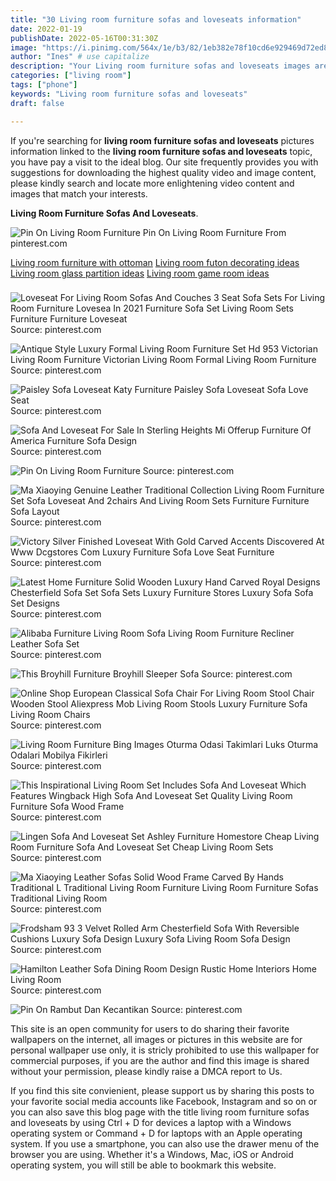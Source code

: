 ```yaml
---
title: "30 Living room furniture sofas and loveseats information"
date: 2022-01-19
publishDate: 2022-05-16T00:31:30Z
image: "https://i.pinimg.com/564x/1e/b3/82/1eb382e78f10cd6e929469d72ed89084.jpg"
author: "Ines" # use capitalize
description: "Your Living room furniture sofas and loveseats images are available. Living room furniture sofas and loveseats are a topic that is being searched for and liked by netizens today. You can Get the Living room furniture sofas and loveseats files here. Download all free photos and vectors."
categories: ["living room"]
tags: ["phone"]
keywords: "Living room furniture sofas and loveseats"
draft: false

---
```


If you're searching for **living room furniture sofas and loveseats** pictures information linked to the **living room furniture sofas and loveseats** topic, you have pay a visit to the ideal  blog.  Our site frequently  provides you with  suggestions  for downloading  the highest  quality video and image  content, please kindly search and locate more enlightening video content and images  that match your interests.

**Living Room Furniture Sofas And Loveseats**. 

![Pin On Living Room Furniture](https://i.pinimg.com/originals/cd/70/02/cd70027dc025ad3094cfa6cd573200dd.jpg "Pin On Living Room Furniture")
Pin On Living Room Furniture From pinterest.com

[Living room furniture with ottoman](/living-room-furniture-with-ottoman/)
[Living room futon decorating ideas](/living-room-futon-decorating-ideas/)
[Living room glass partition ideas](/living-room-glass-partition-ideas/)
[Living room game room ideas](/living-room-game-room-ideas/)



### 

 


![Loveseat For Living Room Sofas And Couches 3 Seat Sofa Sets For Living Room Furniture Lovesea In 2021 Furniture Sofa Set Living Room Sets Furniture Furniture Loveseat](https://i.pinimg.com/474x/e0/83/ea/e083eaf27c63ccc05f287c0f9a45250e.jpg "Loveseat For Living Room Sofas And Couches 3 Seat Sofa Sets For Living Room Furniture Lovesea In 2021 Furniture Sofa Set Living Room Sets Furniture Furniture Loveseat")
Source: pinterest.com

 

![Antique Style Luxury Formal Living Room Furniture Set Hd 953 Victorian Living Room Furniture Victorian Living Room Formal Living Room Furniture](https://i.pinimg.com/originals/e3/bd/f9/e3bdf9ad35dcf3103d5851eb1e4f0f16.jpg "Antique Style Luxury Formal Living Room Furniture Set Hd 953 Victorian Living Room Furniture Victorian Living Room Formal Living Room Furniture")
Source: pinterest.com

 

![Paisley Sofa Loveseat Katy Furniture Paisley Sofa Loveseat Sofa Love Seat](https://i.pinimg.com/564x/50/e0/63/50e063586418eb83f226d3fa7018afae.jpg "Paisley Sofa Loveseat Katy Furniture Paisley Sofa Loveseat Sofa Love Seat")
Source: pinterest.com

 

![Sofa And Loveseat For Sale In Sterling Heights Mi Offerup Furniture Of America Furniture Sofa Design](https://i.pinimg.com/736x/45/a2/de/45a2de31598dbe5fe44dc04bef3071dd.jpg "Sofa And Loveseat For Sale In Sterling Heights Mi Offerup Furniture Of America Furniture Sofa Design")
Source: pinterest.com

 

![Pin On Living Room Furniture](https://i.pinimg.com/originals/cd/70/02/cd70027dc025ad3094cfa6cd573200dd.jpg "Pin On Living Room Furniture")
Source: pinterest.com

 

![Ma Xiaoying Genuine Leather Traditional Collection Living Room Furniture Set Sofa Loveseat And 2chairs And Living Room Sets Furniture Furniture Sofa Layout](https://i.pinimg.com/originals/b7/15/b1/b715b1cce1a53d7cc938cf01cb4d758e.jpg "Ma Xiaoying Genuine Leather Traditional Collection Living Room Furniture Set Sofa Loveseat And 2chairs And Living Room Sets Furniture Furniture Sofa Layout")
Source: pinterest.com

 

![Victory Silver Finished Loveseat With Gold Carved Accents Discovered At Www Dcgstores Com Luxury Furniture Sofa Love Seat Furniture](https://i.pinimg.com/originals/bb/7d/8a/bb7d8a14cab6c52fa31f6285d5b5f38e.jpg "Victory Silver Finished Loveseat With Gold Carved Accents Discovered At Www Dcgstores Com Luxury Furniture Sofa Love Seat Furniture")
Source: pinterest.com

 

![Latest Home Furniture Solid Wooden Luxury Hand Carved Royal Designs Chesterfield Sofa Set Sofa Sets Luxury Furniture Stores Luxury Sofa Sofa Set Designs](https://i.pinimg.com/originals/dc/f4/71/dcf471c3d6c0d5658209bbc5ec04451f.jpg "Latest Home Furniture Solid Wooden Luxury Hand Carved Royal Designs Chesterfield Sofa Set Sofa Sets Luxury Furniture Stores Luxury Sofa Sofa Set Designs")
Source: pinterest.com

 

![Alibaba Furniture Living Room Sofa Living Room Furniture Recliner Leather Sofa Set](https://i.pinimg.com/originals/a9/94/05/a9940506a843b5dba0016c98fa517799.jpg "Alibaba Furniture Living Room Sofa Living Room Furniture Recliner Leather Sofa Set")
Source: pinterest.com

 

![This Broyhill Furniture Broyhill Sleeper Sofa](https://i.pinimg.com/originals/d5/13/b7/d513b79be69b2f0e0d864fc95dd76998.jpg "This Broyhill Furniture Broyhill Sleeper Sofa")
Source: pinterest.com

 

![Online Shop European Classical Sofa Chair For Living Room Stool Chair Wooden Stool Aliexpress Mob Living Room Stools Luxury Furniture Sofa Living Room Chairs](https://i.pinimg.com/736x/3c/3b/0f/3c3b0f5507c8b43328f98da79b656c01.jpg "Online Shop European Classical Sofa Chair For Living Room Stool Chair Wooden Stool Aliexpress Mob Living Room Stools Luxury Furniture Sofa Living Room Chairs")
Source: pinterest.com

 

![Living Room Furniture Bing Images Oturma Odasi Takimlari Luks Oturma Odalari Mobilya Fikirleri](https://i.pinimg.com/736x/d8/e3/af/d8e3af2d3c0735f7b63a490085eba466--fancy-living-rooms-antique-living-rooms.jpg "Living Room Furniture Bing Images Oturma Odasi Takimlari Luks Oturma Odalari Mobilya Fikirleri")
Source: pinterest.com

 

![This Inspirational Living Room Set Includes Sofa And Loveseat Which Features Wingback High Sofa And Loveseat Set Quality Living Room Furniture Sofa Wood Frame](https://i.pinimg.com/originals/7b/44/81/7b448149b2522e95706f214dcb39a9b4.jpg "This Inspirational Living Room Set Includes Sofa And Loveseat Which Features Wingback High Sofa And Loveseat Set Quality Living Room Furniture Sofa Wood Frame")
Source: pinterest.com

 

![Lingen Sofa And Loveseat Set Ashley Furniture Homestore Cheap Living Room Furniture Sofa And Loveseat Set Cheap Living Room Sets](https://i.pinimg.com/474x/0f/a1/02/0fa102e372214a4cde4619f6d329b53d.jpg "Lingen Sofa And Loveseat Set Ashley Furniture Homestore Cheap Living Room Furniture Sofa And Loveseat Set Cheap Living Room Sets")
Source: pinterest.com

 

![Ma Xiaoying Leather Sofas Solid Wood Frame Carved By Hands Traditional L Traditional Living Room Furniture Living Room Furniture Sofas Traditional Living Room](https://i.pinimg.com/originals/7d/7a/a1/7d7aa1ef365efbfddf617ecb2d4c63d7.jpg "Ma Xiaoying Leather Sofas Solid Wood Frame Carved By Hands Traditional L Traditional Living Room Furniture Living Room Furniture Sofas Traditional Living Room")
Source: pinterest.com

 

![Frodsham 93 3 Velvet Rolled Arm Chesterfield Sofa With Reversible Cushions Luxury Sofa Design Luxury Sofa Living Room Sofa Design](https://i.pinimg.com/originals/fb/b0/92/fbb09218e3776f3d0b5b56955e365e44.jpg "Frodsham 93 3 Velvet Rolled Arm Chesterfield Sofa With Reversible Cushions Luxury Sofa Design Luxury Sofa Living Room Sofa Design")
Source: pinterest.com

 

![Hamilton Leather Sofa Dining Room Design Rustic Home Interiors Home Living Room](https://i.pinimg.com/736x/32/6e/9e/326e9ef2eb768dd35d3c6546fc8e9fbf.jpg "Hamilton Leather Sofa Dining Room Design Rustic Home Interiors Home Living Room")
Source: pinterest.com

 

![Pin On Rambut Dan Kecantikan](https://i.pinimg.com/564x/1e/b3/82/1eb382e78f10cd6e929469d72ed89084.jpg "Pin On Rambut Dan Kecantikan")
Source: pinterest.com

 

This site is an open community for users to do sharing their favorite wallpapers on the internet, all images or pictures in this website are for personal wallpaper use only, it is stricly prohibited to use this wallpaper for commercial purposes, if you are the author and find this image is shared without your permission, please kindly raise a DMCA report to Us.

If you find this site convienient, please support us by sharing this posts to your favorite social media accounts like Facebook, Instagram and so on or you can also save this blog page with the title living room furniture sofas and loveseats by using Ctrl + D for devices a laptop with a Windows operating system or Command + D for laptops with an Apple operating system. If you use a smartphone, you can also use the drawer menu of the browser you are using. Whether it's a Windows, Mac, iOS or Android operating system, you will still be able to bookmark this website.
